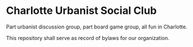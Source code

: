 # Charlotte Urbanist Social Club

Part urbanist discussion group, part board game group, all fun in Charlotte.

This repository shall serve as record of bylaws for our organization.

